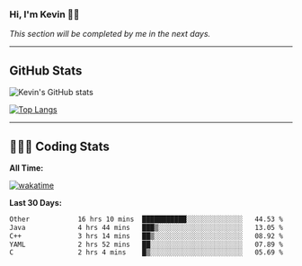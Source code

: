 ### Hi, I'm Kevin 👋🏻

_This section will be completed by me in the next days._


--- 
## GitHub Stats
![Kevin's GitHub stats](https://github-readme-stats.vercel.app/api?username=kevin-kraus&show_icons=true&theme=dark)

[![Top Langs](https://github-readme-stats.vercel.app/api/top-langs/?username=kevin-kraus&layout=compact&theme=dark)]()

---
## 🧑🏻‍💻 Coding Stats

**All Time:**

[![wakatime](https://wakatime.com/badge/user/2ee1869b-72a2-4c21-b5f7-e95432f5a1cf.svg?style=flat)](https://wakatime.com/@2ee1869b-72a2-4c21-b5f7-e95432f5a1cf)

**Last 30 Days:**

<!--START_SECTION:waka-->

```txt
Other            16 hrs 10 mins  ███████████░░░░░░░░░░░░░░   44.53 %
Java             4 hrs 44 mins   ███▒░░░░░░░░░░░░░░░░░░░░░   13.05 %
C++              3 hrs 14 mins   ██▒░░░░░░░░░░░░░░░░░░░░░░   08.92 %
YAML             2 hrs 52 mins   ██░░░░░░░░░░░░░░░░░░░░░░░   07.89 %
C                2 hrs 4 mins    █▒░░░░░░░░░░░░░░░░░░░░░░░   05.69 %
```

<!--END_SECTION:waka-->
